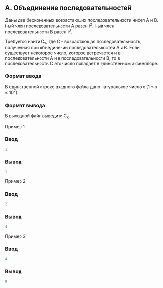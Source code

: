 ﻿## A. Объединение последовательностей


Даны две бесконечных возрастающих последовательности чисел A и B. i-ый член последовательности A равен i<sup>2</sup>. i-ый член последовательности B равен i<sup>3</sup>.

Требуется найти C<sub>x</sub>, где C – возрастающая последовательность, полученная при объединении последовательностей A и B. Если существует некоторое число, которое встречается и в последовательности A и в последовательности B, то в последовательность C это число попадает в единственном экземпляре.

### Формат ввода
В единственной строке входного файла дано натуральное число x (1 ≤ x ≤ 10<sup>7</sup>).

### Формат вывода
В выходной файл выведите C<sub>x</sub>.  

Пример 1  
### Ввод
```cpp
1
```

### Вывод  
```cpp
1 
```

Пример 2  
### Ввод
```cpp
2
```

### Вывод  
```cpp
4
```

Пример 3  
### Ввод
```cpp
4
```

### Вывод  
```cpp
9 
```

